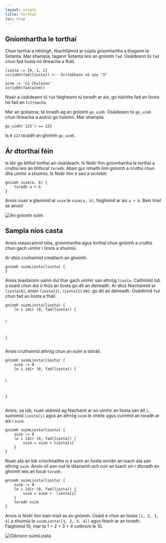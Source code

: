 ```yaml
---
layout: single
title: Torthaí
toc: true
---
```


## Gníomhartha le torthaí

Chun torthaí a mhínigh, féachfaimid ar cúpla gníomhartha a thagann le Setanta. Mar shampla, tagann Setanta leis an gníomh `fad`. Úsáideann tú `fad` chun fad liosta nó litreacha a fháil.

<div class="language-python highlighter-rouge">
<div class="highlight">
<pre class="highlight"><code><span class="n">liosta</span> := [<span class="m">0</span><span class="p">,</span> <span class="m">1</span><span class="p">,</span> <span class="m">2</span>]
<span class="n">scríobh</span>(<span class="n">fad</span>(<span class="n">liosta</span>)) <span class="c">&gt;-- Scríobhann sé seo &quot;3&quot;
</span>
<span class="n">ainm</span> := <span class="s">&#x27;Cú Chulainn&#x27;</span>
<span class="n">scríobh</span>(<span class="n">fad</span>(<span class="n">ainm</span>))</code></pre>
</div>
</div>

Nuair a úsáideann tú `fad` faigheann tú toradh ar ais, go háirithe fad an liosta nó fad an `litreacha`.

Mar an gcéanna, tá toradh ag an gníomh `go_uimh`. Úsáideann tú `go_uimh` chun litreacha a aistriú go huimhir. Mar shampla:

<div class="language-python highlighter-rouge">
<div class="highlight">
<pre class="highlight"><code><span class="n">go_uimh</span>(<span class="s">&#x27;123&#x27;</span>) <span class="o">==</span> <span class="m">123</span></code></pre>
</div>
</div>

Is é `123` toradh an ghnímh `go_uimh`.

## Ár dtorthaí féin

Is léir go bhfuil torthaí an-úsáideach. Is féidir linn gníomhartha le torthaí a cruthú leis an bhfocal `toradh`. Abair gur mhaith linn gníomh a cruthú chun dhá uimhir a shuimiú. Is féidir linn é seo a scríobh:

<div class="language-python highlighter-rouge">
<div class="highlight">
<pre class="highlight"><code><span class="k">gníomh</span> <span class="n">suim</span>(<span class="n">a</span><span class="p">,</span> <span class="n">b</span>) {
    <span class="k">toradh</span> <span class="n">a</span> <span class="o">+</span> <span class="n">b</span>
}</code></pre>
</div>
</div>

Anois nuair a glaoimid ar `suim` le `suim(a, b)`, faighimid ar ais `a + b`. Bain triail as anois!

![An gníomh suim](/assets/images/teagaisc/suimgniomh.png)

## Sampla níos casta

Anois meascaimid lúba, gníomhartha agus torthaí chun gníomh a cruthú chun gach uimhir i liosta a shuimiú.

Ar dtús cruthaímid creatlach an ghnímh:

<div class="language-python highlighter-rouge">
<div class="highlight">
<pre class="highlight"><code><span class="k">gníomh</span> <span class="n">suimLiosta</span>(<span class="n">liosta</span>) {
}</code></pre>
</div>
</div>

Anois teastaíonn uainn dul thar gach uimhir san athróg `liosta`. Caithimid lúb a úsáid chun dul ó thús an liosta go dtí an deireadh. Ar dtús féachaimid ar `liosta[0]`, ansin `liosta[1]`, `liosta[2]` etc. go dtí an deireadh. Úsáidimid `fad` chun fad an liosta a fháil.

<div class="language-python highlighter-rouge">
<div class="highlight">
<pre class="highlight"><code><span class="k">gníomh</span> <span class="n">suimLiosta</span>(<span class="n">liosta</span>) {
    <span class="k">le</span> <span class="n">i</span> <span class="k">idir</span> (<span class="m">0</span><span class="p">,</span> <span class="n">fad</span>(<span class="n">liosta</span>)) {
        
    }
}</code></pre>
</div>
</div>

Anois cruthaímid athróg chun an suim a stóráil.

<div class="language-python highlighter-rouge">
<div class="highlight">
<pre class="highlight"><code><span class="k">gníomh</span> <span class="n">suimLiosta</span>(<span class="n">liosta</span>) {
    <span class="n">suim</span> := <span class="m">0</span>
    <span class="k">le</span> <span class="n">i</span> <span class="k">idir</span> (<span class="m">0</span><span class="p">,</span> <span class="n">fad</span>(<span class="n">liosta</span>)) {
        
    }
}</code></pre>
</div>
</div>

Anois, sa lúb, nuair atáimid ag féachaint ar an uimhir an liosta san áit `i`, suimímid `liosta[i]` agus an athróg `suim` le chéile agus cuirimid an toradh ar ais i `suim`.

<div class="language-python highlighter-rouge">
<div class="highlight">
<pre class="highlight"><code><span class="k">gníomh</span> <span class="n">suimLiosta</span>(<span class="n">liosta</span>) {
    <span class="n">suim</span> := <span class="m">0</span>
    <span class="k">le</span> <span class="n">i</span> <span class="k">idir</span> (<span class="m">0</span><span class="p">,</span> <span class="n">fad</span>(<span class="n">liosta</span>)) {
        <span class="n">suim</span> = <span class="n">suim</span> <span class="o">+</span> <span class="n">liosta</span>[<span class="n">i</span>]
    }
}</code></pre>
</div>
</div>

Nuair atá an lúb críochnaithe is é suim an liosta iomlán an luach atá san athróg `suim`. Anois níl aon rud le déanamh ach cuir an luach sin i dtoradh an ghnímh leis an focal `toradh`.

<div class="language-python highlighter-rouge">
<div class="highlight">
<pre class="highlight"><code><span class="k">gníomh</span> <span class="n">suimLiosta</span>(<span class="n">liosta</span>) {
    <span class="n">suim</span> := <span class="m">0</span>
    <span class="k">le</span> <span class="n">i</span> <span class="k">idir</span> (<span class="m">0</span><span class="p">,</span> <span class="n">fad</span>(<span class="n">liosta</span>)) {
        <span class="n">suim</span> = <span class="n">suim</span> <span class="o">+</span>  <span class="n">liosta</span>[<span class="n">i</span>]      
    }
    <span class="k">toradh</span> <span class="n">suim</span>
}</code></pre>
</div>
</div>

Anois is féidir linn bain triail as an gníomh. Úsáid é chun an liosta `[1, 2, 3, 4]` a shuimiú le `suimLiosta([1, 2, 3, 4])` agus féach ar an toradh. Faighimid 10, mar tá 1 + 2 + 3 + 4 cothrom le 10.

![Oibríonn suimLiosta](/assets/images/teagaisc/oibrionnSuimLiosta.png)
